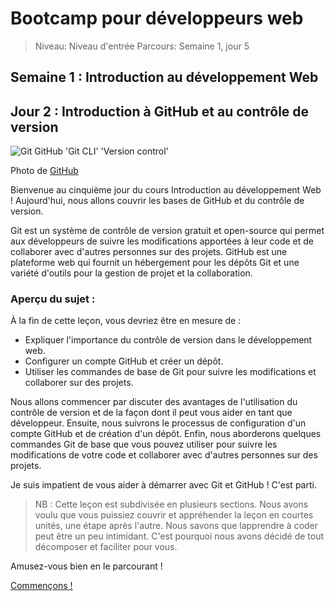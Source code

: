 # Bootcamp pour développeurs web

> Niveau: Niveau d'entrée
> Parcours: Semaine 1, jour 5

## Semaine 1 : Introduction au développement Web

## Jour 2 : Introduction à GitHub et au contrôle de version

![Git GitHub 'Git CLI' 'Version control'](https://github.com/Le-BootCamp-Grow/supports-de-cours/blob/main/notes-de-cours/niveau-d-entree/developpeur-web/semaine_1_jour_5/0105_github_home.png)

Photo de [GitHub](https://github.com/)
  

Bienvenue au cinquième jour du cours Introduction au développement Web ! Aujourd'hui, nous allons couvrir les bases de GitHub et du contrôle de version.

Git est un système de contrôle de version gratuit et open-source qui permet aux développeurs de suivre les modifications apportées à leur code et de collaborer avec d'autres personnes sur des projets. GitHub est une plateforme web qui fournit un hébergement pour les dépôts Git et une variété d'outils pour la gestion de projet et la collaboration.


### Aperçu du sujet :

À la fin de cette leçon, vous devriez être en mesure de :

- Expliquer l'importance du contrôle de version dans le développement web.
- Configurer un compte GitHub et créer un dépôt.
- Utiliser les commandes de base de Git pour suivre les modifications et collaborer sur des projets.

Nous allons commencer par discuter des avantages de l'utilisation du contrôle de version et de la façon dont il peut vous aider en tant que développeur. Ensuite, nous suivrons le processus de configuration d'un compte GitHub et de création d'un dépôt. Enfin, nous aborderons quelques commandes Git de base que vous pouvez utiliser pour suivre les modifications de votre code et collaborer avec d'autres personnes sur des projets.

Je suis impatient de vous aider à démarrer avec Git et GitHub ! C'est parti.


> NB : Cette leçon est subdivisée en plusieurs sections. Nous avons voulu que vous puissiez couvrir et appréhender la leçon en courtes unités, une étape après l'autre. Nous savons que lapprendre à coder peut être un peu intimidant. C'est pourquoi nous avons décidé de tout décomposer et faciliter pour vous.

Amusez-vous bien en le parcourant !

[Commençons !](https://github.com/Le-BootCamp-Grow/supports-de-cours/blob/main/notes-de-cours/niveau-d-entree/developpeur-web/semaine_1_jour_5/1_importance.md)